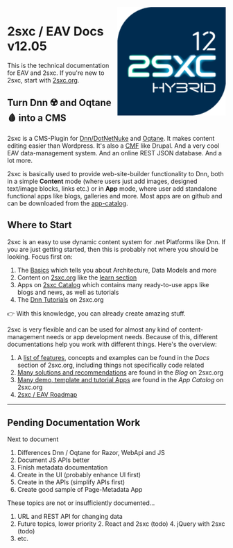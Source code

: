 
<img src="assets/logos/v12/2sxc12-200.png" width="250px" align="right" class="float-right">

# 2sxc / EAV Docs v12.05

This is the technical documentation for EAV and 2sxc. If you're new to 2sxc, start with [2sxc.org](https://2sxc.org/).

## Turn Dnn ☢️ and Oqtane 🩸 into a CMS

2sxc is a CMS-Plugin for [Dnn/DotNetNuke](http://www.dnnsoftware.com/) and [Oqtane](xref:Basics.Platforms.Oqtane.Index). It makes content editing easier than Wordpress. It's also a [CMF](https://en.wikipedia.org/wiki/List_of_content_management_frameworks) like Drupal. And a very cool EAV data-management system. And an online REST JSON database. And a lot more.

2sxc is basically used to provide web-site-builder functionality to Dnn, both in a simple **Content** mode (where users just add images, designed text/image blocks, links etc.) or in **App** mode, where user add standalone functional apps like blogs, galleries and more. Most apps are on github and can be downloaded from the [app-catalog](https://2sxc.org/en/apps).


## Where to Start

2sxc is an easy to use dynamic content system for .net Platforms like Dnn. 
If you are just getting started, then this is probably not where you should be looking. Focus first on:

1. The [Basics](xref:Basics.Index) which tells you about Architecture, Data Models and more
1. Content on [2sxc.org](https://2sxc.org/) like the [learn section](https://2sxc.org/en/learn)
1. Apps on [2sxc Catalog](https://2sxc.org/en/apps) which contains many ready-to-use apps like blogs and news, as well as tutorials 
1. The [Dnn Tutorials](https://2sxc.org/dnn-tutorials/en/) on 2sxc.org

👉 With this knowledge, you can already create amazing stuff. 

2sxc is very flexible and can be used for almost any kind of content-management needs or app development needs. 
Because of this, different documentations help you work with different things. 
Here's the overview:

1. A [list of features](http://2sxc.org/en/docs), concepts and examples can be found in the _Docs_ section of 2sxc.org, including things not specifically code related
1. [Many solutions and recommendations](http://2sxc.org/en/blog) are found in the _Blog_ on 2sxc.org
1. [Many demo, template and tutorial Apps](http://2sxc.org/en/Apps) are found in the _App Catalog_ on 2sxc.org
1. [2sxc / EAV Roadmap](xref:Internal.Progress.Roadmap)




---

## Pending Documentation Work

Next to document

1. Differences Dnn / Oqtane for Razor, WebApi and JS
1. Document JS APIs better
1. Finish metadata documentation
  1. Create in the UI (probably enhance UI first)
  1. Create in the APIs (simplify APIs first)
  1. Create good sample of Page-Metadata App

These topics are not or insufficiently documented...

1. URL and REST API for changing data
1. Future topics, lower priority
    2. React and 2sxc (todo)
    4. jQuery with 2sxc (todo)
1. etc.


